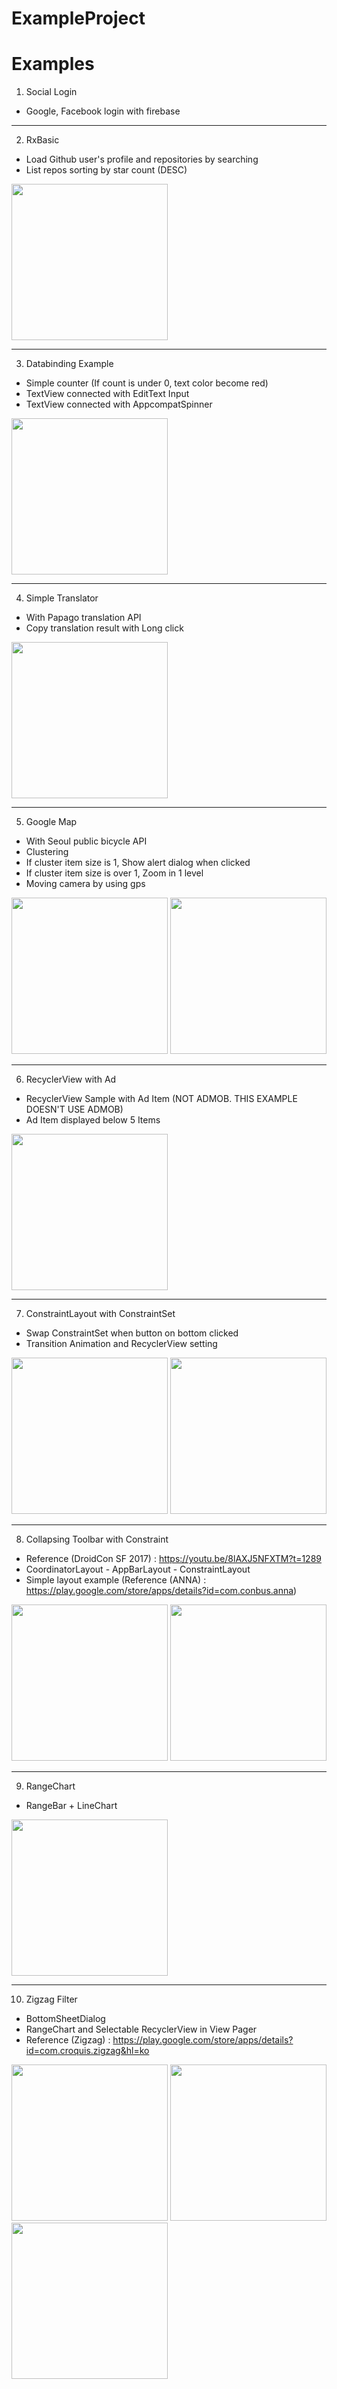 # ExampleProject
Examples
========

1. Social Login
- Google, Facebook login with firebase

<hr/>

2. RxBasic
- Load Github user's profile and repositories by searching
- List repos sorting by star count (DESC)
<div>
<img src="https://user-images.githubusercontent.com/12404118/49003544-75059c80-f1a5-11e8-9bf5-cbe5ea0db38d.jpg" width="250"></img>
</div>

<hr/>

3. Databinding Example
- Simple counter (If count is under 0, text color become red)
- TextView connected with EditText Input
- TextView connected with AppcompatSpinner
<div>
<img src="https://user-images.githubusercontent.com/12404118/49003519-6919da80-f1a5-11e8-9397-e401d96e7cd2.jpg" width="250"></img>
</div>

<hr/>

4. Simple Translator
- With Papago translation API
- Copy translation result with Long click
<div>
<img src="https://user-images.githubusercontent.com/12404118/49003481-5c958200-f1a5-11e8-9da0-7c0336707576.jpg" width="250"></img>
</div>

<hr/>

5. Google Map
- With Seoul public bicycle API
- Clustering
- If cluster item size is 1, Show alert dialog when clicked
- If cluster item size is over 1, Zoom in 1 level
- Moving camera by using gps
<div>
<img src="https://user-images.githubusercontent.com/12404118/49002939-40451580-f1a4-11e8-9836-f670100a5a45.jpg" width="250"></img>  
<img src="https://user-images.githubusercontent.com/12404118/49003020-6b2f6980-f1a4-11e8-91a6-2d4567365432.jpg" width="250"></img>
</div>

<hr/>

6. RecyclerView with Ad
- RecyclerView Sample with Ad Item (NOT ADMOB. THIS EXAMPLE DOESN'T USE ADMOB)
- Ad Item displayed below 5 Items
<div>
  <img src="https://user-images.githubusercontent.com/12404118/49172135-8ad0b880-f383-11e8-9e4b-91478c93018f.jpg" width="250"></img>  
</div>

<hr/>

7. ConstraintLayout with ConstraintSet
- Swap ConstraintSet when button on bottom clicked
- Transition Animation and RecyclerView setting
<div>
  <img src="https://user-images.githubusercontent.com/12404118/49241455-3a249280-f44b-11e8-9bf8-b8121a63714a.jpg" width="250"></img>
  <img src="https://user-images.githubusercontent.com/12404118/49241469-46105480-f44b-11e8-8605-7fe440eb23a0.jpg" width="250"></img>
</div>

<hr/>

8. Collapsing Toolbar with Constraint
- Reference (DroidCon SF 2017) : https://youtu.be/8lAXJ5NFXTM?t=1289
- CoordinatorLayout - AppBarLayout - ConstraintLayout
- Simple layout example (Reference (ANNA) : https://play.google.com/store/apps/details?id=com.conbus.anna)
<div>
  <img src="https://user-images.githubusercontent.com/12404118/49294910-a1981c00-f4f7-11e8-8528-31f5a9cd1eab.jpg" width="250"></img>
  <img src="https://user-images.githubusercontent.com/12404118/49294918-a9f05700-f4f7-11e8-82c1-2d17090ce9bf.jpg" width="250"></img>
</div>

<hr/>

9. RangeChart
- RangeBar + LineChart
<div>
  <img src="https://user-images.githubusercontent.com/12404118/51435599-6f689680-1cbe-11e9-9736-d41ceed878ba.jpg" width="250"></img>
</div>

<hr/>

10. Zigzag Filter
- BottomSheetDialog
- RangeChart and Selectable RecyclerView in View Pager
- Reference (Zigzag) : https://play.google.com/store/apps/details?id=com.croquis.zigzag&hl=ko
<div>
  <img src="https://user-images.githubusercontent.com/12404118/51803073-096aa900-2294-11e9-91f8-f6902c36f7e2.jpg" width="250"></img>
  <img src="https://user-images.githubusercontent.com/12404118/53094630-06df3480-355e-11e9-8cc7-eeafcdb0b4f7.jpg" width="250"></img>
  <img src="https://user-images.githubusercontent.com/12404118/53094644-11013300-355e-11e9-8a21-816c79eece58.jpg" width="250"></img>
</div>
